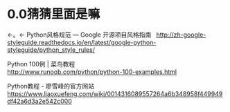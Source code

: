 # 0.0猜猜里面是嘛
←。←
Python风格规范 — Google 开源项目风格指南  
http://zh-google-styleguide.readthedocs.io/en/latest/google-python-styleguide/python_style_rules/

Python 100例 | 菜鸟教程  
http://www.runoob.com/python/python-100-examples.html

Python教程 - 廖雪峰的官方网站  
https://www.liaoxuefeng.com/wiki/0014316089557264a6b348958f449949df42a6d3a2e542c000
